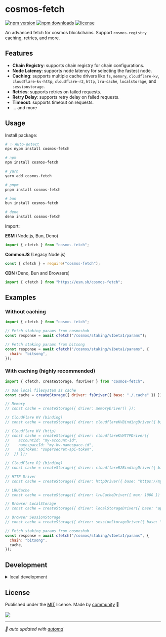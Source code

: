 # cosmos-fetch

<!-- automd:badges name="cosmos-fetch" color=yellow license -->

[![npm version](https://img.shields.io/npm/v/cosmos-fetch?color=yellow)](https://npmjs.com/package/cosmos-fetch)
[![npm downloads](https://img.shields.io/npm/dm/cosmos-fetch?color=yellow)](https://npm.chart.dev/cosmos-fetch)
[![license](https://img.shields.io/github/license/angelorc/cosmos-fetch?color=yellow)](https://github.com/angelorc/cosmos-fetch/blob/main/LICENSE)

<!-- /automd -->

An advanced fetch for cosmos blockchains. Support `cosmos-registry` caching, retries, and more.

## Features

- **Chain Registry**: supports chain registry for chain configurations.
- **Node Latency**: supports node latency for selecting the fastest node.
- **Caching**: supports multiple cache drivers like `fs`, `memory`, `cloudflare-kv`, `cloudflare-kv-http`, `cloudflare-r2`, `http`, `lru-cache`, `localstorage`, and `sessionstorage`.
- **Retries**: supports retries on failed requests.
- **Retry Delay**: supports retry delay on failed requests.
- **Timeout**: supports timeout on requests.
- ... and more

## Usage

Install package:

<!-- automd:pm-install -->

```sh
# ✨ Auto-detect
npx nypm install cosmos-fetch

# npm
npm install cosmos-fetch

# yarn
yarn add cosmos-fetch

# pnpm
pnpm install cosmos-fetch

# bun
bun install cosmos-fetch

# deno
deno install cosmos-fetch
```

<!-- /automd -->

Import:

<!-- automd:jsimport cjs cdn name="cosmos-fetch" imports="cfetch" -->

**ESM** (Node.js, Bun, Deno)

```js
import { cfetch } from "cosmos-fetch";
```

**CommonJS** (Legacy Node.js)

```js
const { cfetch } = require("cosmos-fetch");
```

**CDN** (Deno, Bun and Browsers)

```js
import { cfetch } from "https://esm.sh/cosmos-fetch";
```

<!-- /automd -->

## Examples

### Without caching

```js
import { cfetch } from "cosmos-fetch";

// Fetch staking params from cosmoshub
const response = await cfetch("/cosmos/staking/v1beta1/params");

// Fetch staking params from bitsong
const response = await cfetch("/cosmos/staking/v1beta1/params", {
  chain: "bitsong",
});
```

### With caching (highly recommended)

```js
import { cfetch, createStorage, fsDriver } from "cosmos-fetch";

// Use local filesystem as cache
const cache = createStorage({ driver: fsDriver({ base: "./.cache" }) });

// Memory
// const cache = createStorage({ driver: memoryDriver() });

// CloudFlare KV (binding)
// const cache = createStorage({ driver: cloudflareKVBindingDriver({ binding: "STORAGE" }) });

// Cloudflare KV (http)
// const cache = createStorage({ driver: cloudflareKVHTTPDriver({
//    accountId: "my-account-id",
//    namespaceId: "my-kv-namespace-id",
//    apiToken: "supersecret-api-token",
//  }) });

// CloudFlare R2 (binding)
// const cache = createStorage({ driver: cloudflareR2BindingDriver({ binding: "STORAGE" }) });

// HTTP Driver
// const cache = createStorage({ driver: httpDriver({ base: "https://my-cache-server.com" }) });

// LRUCache
// const cache = createStorage({ driver: lruCacheDriver({ max: 1000 }) });

// Browser LocalStorage
// const cache = createStorage({ driver: localStorageDriver({ base: "app:" }) });

// Browser SessionStorage
// const cache = createStorage({ driver: sessionStorageDriver({ base: "app:" }) });

// Fetch staking params from cosmoshub
const response = await cfetch("/cosmos/staking/v1beta1/params", {
  chain: "bitsong",
  cache,
});
```

## Development

<details>

<summary>local development</summary>

- Clone this repository
- Install latest LTS version of [Node.js](https://nodejs.org/en/)
- Enable [Corepack](https://github.com/nodejs/corepack) using `corepack enable`
- Install dependencies using `pnpm install`
- Run interactive tests using `pnpm dev`
- Run playground using `pnpm play`

</details>

## License

<!-- automd:contributors license=MIT -->

Published under the [MIT](https://github.com/angelorc/cosmos-fetch/blob/main/LICENSE) license.
Made by [community](https://github.com/angelorc/cosmos-fetch/graphs/contributors) 💛
<br><br>
<a href="https://github.com/angelorc/cosmos-fetch/graphs/contributors">
<img src="https://contrib.rocks/image?repo=angelorc/cosmos-fetch" />
</a>

<!-- /automd -->

<!-- automd:with-automd -->

---

_🤖 auto updated with [automd](https://automd.unjs.io)_

<!-- /automd -->
